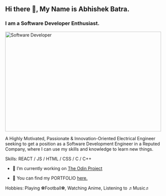 ## Hi there 👋, My Name is Abhishek Batra.
### I am a Software Developer Enthusiast.
<img alt="Software Developer" src="https://github.com/abhisheknaiidu/abhisheknaiidu/blob/master/code.gif?raw=true" width="500" height="320" />


A Highly Motivated, Passionate & Innovation-Oriented Electrical Engineer seeking to get a position as a Software Development Engineer in a Reputed Company, where I can use my skills and knowledge to learn new things.

Skills: REACT / JS / HTML / CSS / C / C++

- 🔭 I’m currently working on [The Odin Project](https://www.theodinproject.com/paths/foundations/courses/foundations)

- 💎 You can find my PORTFOLIO [here.](https://abhishek-batra-portfolio.netlify.app/)

Hobbies: Playing ⚽Football⚽, Watching Anime, Listening to ♬Music♬

